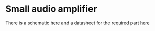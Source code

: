 # Small audio amplifier

There is a schematic [here](circuit.png) and a datasheet for the required part [here](TEA2025.pdf)
